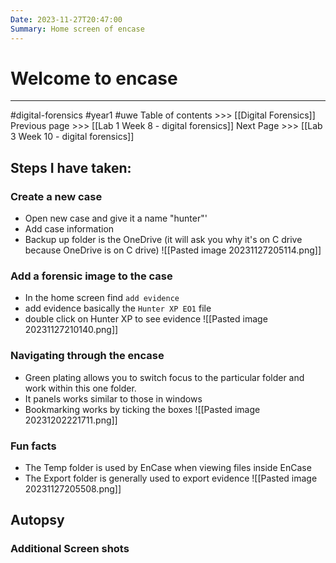 ```yaml
---
Date: 2023-11-27T20:47:00
Summary: Home screen of encase
---
```

# Welcome to encase
---

#digital-forensics #year1 #uwe 
Table of contents >>> [[Digital Forensics]]
Previous page >>> [[Lab 1 Week 8 - digital forensics]]
Next Page >>> [[Lab 3 Week 10 - digital forensics]]


## Steps I have taken:
### Create a new case
- Open new case and give it a name "hunter"'
- Add case information
- Backup up folder is the OneDrive (it will ask you why it's on C drive because OneDrive is on C drive)
![[Pasted image 20231127205114.png]]

### Add a forensic image to the case
- In the home screen find `add evidence`
- add evidence basically the `Hunter XP EO1` file
- double click on Hunter XP to see evidence
![[Pasted image 20231127210140.png]]
### Navigating through the encase
- Green plating allows you to switch focus to the particular folder and work within this one folder.
- It panels works similar to those in windows
- Bookmarking works by ticking the boxes 
![[Pasted image 20231202221711.png]]
### Fun facts
- The Temp folder is used by EnCase when viewing files inside EnCase
- The Export folder is generally used to export evidence
![[Pasted image 20231127205508.png]]

## Autopsy



###  Additional Screen shots


